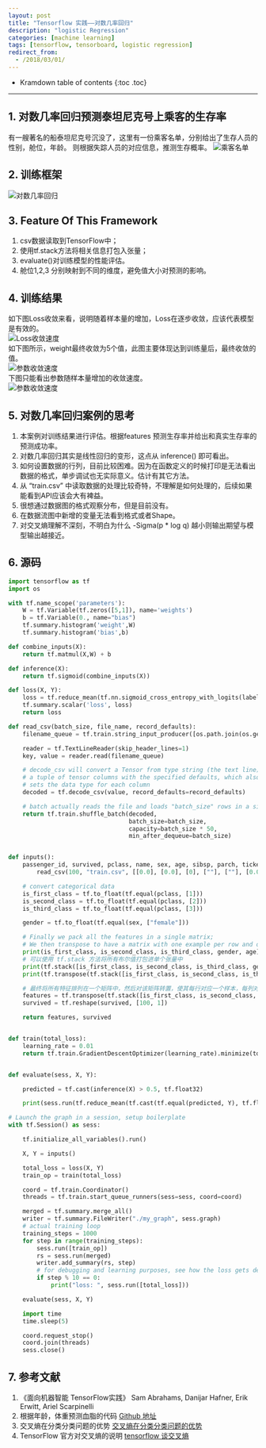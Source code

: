 ```yaml
---
layout: post
title: "Tensorflow 实践——对数几率回归"
description: "logistic Regression"
categories: [machine learning]
tags: [tensorflow, tensorboard, logistic regression]
redirect_from: 
  - /2018/03/01/
---  
```

* Kramdown table of contents
{:toc .toc}
---


## 1. 对数几率回归预测泰坦尼克号上乘客的生存率
有一艘著名的船泰坦尼克号沉没了，这里有一份乘客名单，分别给出了生存人员的性别，舱位，年龄。 则根据失踪人员的对应信息，推测生存概率。
![乘客名单](http://images.sailblade.com/%E6%B3%B0%E5%9D%A6%E5%B0%BC%E5%85%8B%E5%8F%B7%E7%9A%84%E5%90%8D%E5%8D%95.PNG)
  
## 2. 训练框架  
![对数几率回归](http://images.sailblade.com/%E5%AF%B9%E6%95%B0%E5%9B%9E%E5%BD%92%E5%AD%A6%E4%B9%A0.PNG)  

## 3. Feature Of This Framework
1. csv数据读取到TensorFlow中；
2. 使用tf.stack方法将相关信息打包入张量；
3. evaluate()对训练模型的性能评估。
4. 舱位1,2,3 分别映射到不同的维度，避免值大小对预测的影响。

## 4. 训练结果
如下图Loss收敛来看，说明随着样本量的增加，Loss在逐步收敛，应该代表模型是有效的。   
![Loss收敛速度](http://images.sailblade.com/loss0306.PNG)  
如下图所示，weight最终收敛为5个值，此图主要体现达到训练量后，最终收敛的值。    
![参数收敛速度](http://images.sailblade.com/histogram0306.PNG)  
下图只能看出参数随样本量增加的收敛速度。  
![参数收敛速度](http://images.sailblade.com/Distruibution0306.PNG)

## 5. 对数几率回归案例的思考  
1. 本案例对训练结果进行评估。根据features 预测生存率并给出和真实生存率的预测成功率。  
2. 对数几率回归其实是线性回归的变形，这点从 inference() 即可看出。  
3. 如何设置数据的行列，目前比较困难。因为在函数定义的时候打印是无法看出数据的格式，单步调试也无实际意义。估计有其它方法。  
4. 从 “train.csv” 中读取数据的处理比较奇特，不理解是如何处理的，后续如果能看到API应该会大有裨益。  
5. 很想通过数据图的格式观察分布，但是目前没有。  
6. 在数据流图中新增的变量无法看到格式或者Shape。  
7. 对交叉熵理解不深刻，不明白为什么 -Sigma(p * log q) 越小则输出期望与模型输出越接近。  


## 6. 源码  

```python  
import tensorflow as tf
import os

with tf.name_scope('parameters'):
    W = tf.Variable(tf.zeros([5,1]), name='weights')
    b = tf.Variable(0., name="bias")
    tf.summary.histogram('weight',W)
    tf.summary.histogram('bias',b)

def combine_inputs(X):
    return tf.matmul(X,W) + b

def inference(X):
    return tf.sigmoid(combine_inputs(X))

def loss(X, Y):
    loss = tf.reduce_mean(tf.nn.sigmoid_cross_entropy_with_logits(labels=Y, logits=combine_inputs(X)))
    tf.summary.scalar('loss', loss)
    return loss

def read_csv(batch_size, file_name, record_defaults):
    filename_queue = tf.train.string_input_producer([os.path.join(os.getcwd(), file_name)])

    reader = tf.TextLineReader(skip_header_lines=1)
    key, value = reader.read(filename_queue)

    # decode_csv will convert a Tensor from type string (the text line) in
    # a tuple of tensor columns with the specified defaults, which also
    # sets the data type for each column
    decoded = tf.decode_csv(value, record_defaults=record_defaults)

    # batch actually reads the file and loads "batch_size" rows in a single tensor
    return tf.train.shuffle_batch(decoded,
                                  batch_size=batch_size,
                                  capacity=batch_size * 50,
                                  min_after_dequeue=batch_size)


def inputs():
    passenger_id, survived, pclass, name, sex, age, sibsp, parch, ticket, fare, cabin, embarked = \
        read_csv(100, "train.csv", [[0.0], [0.0], [0], [""], [""], [0.0], [0.0], [0.0], [""], [0.0], [""], [""]])

    # convert categorical data
    is_first_class = tf.to_float(tf.equal(pclass, [1]))
    is_second_class = tf.to_float(tf.equal(pclass, [2]))
    is_third_class = tf.to_float(tf.equal(pclass, [3]))

    gender = tf.to_float(tf.equal(sex, ["female"]))

    # Finally we pack all the features in a single matrix;
    # We then transpose to have a matrix with one example per row and one feature per column.
    print(is_first_class, is_second_class, is_third_class, gender, age)
    # 可以使用 tf.stack 方法将所有布尔值打包进单个张量中
    print(tf.stack([is_first_class, is_second_class, is_third_class, gender, age]))
    print(tf.transpose(tf.stack([is_first_class, is_second_class, is_third_class, gender, age])))

    # 最终将所有特征排列在一个矩阵中，然后对该矩阵转置，使其每行对应一个样本，每列对应一种特征
    features = tf.transpose(tf.stack([is_first_class, is_second_class, is_third_class, gender, age]))
    survived = tf.reshape(survived, [100, 1])

    return features, survived


def train(total_loss):
    learning_rate = 0.01
    return tf.train.GradientDescentOptimizer(learning_rate).minimize(total_loss)


def evaluate(sess, X, Y):

    predicted = tf.cast(inference(X) > 0.5, tf.float32)

    print(sess.run(tf.reduce_mean(tf.cast(tf.equal(predicted, Y), tf.float32))))

# Launch the graph in a session, setup boilerplate
with tf.Session() as sess:

    tf.initialize_all_variables().run()

    X, Y = inputs()

    total_loss = loss(X, Y)
    train_op = train(total_loss)

    coord = tf.train.Coordinator()
    threads = tf.train.start_queue_runners(sess=sess, coord=coord)

    merged = tf.summary.merge_all()
    writer = tf.summary.FileWriter("./my_graph", sess.graph)
    # actual training loop
    training_steps = 1000
    for step in range(training_steps):
        sess.run([train_op])
        rs = sess.run(merged)
        writer.add_summary(rs, step)
        # for debugging and learning purposes, see how the loss gets decremented thru training steps
        if step % 10 == 0:
            print("loss: ", sess.run([total_loss]))

    evaluate(sess, X, Y)

    import time
    time.sleep(5)

    coord.request_stop()
    coord.join(threads)
    sess.close()

```  
      

## 7. 参考文献
1. 《面向机器智能 TensorFlow实践》  Sam Abrahams, Danijar Hafner, Erik Erwitt, Ariel Scarpinelli  
2.  根据年龄，体重预测血脂的代码    [Github 地址](https://github.com/backstopmedia/tensorflowbook)  
3.  交叉熵在分类分类问题的优势      [交叉熵在分类分类问题的优势](https://jamesmccaffrey.wordpress.com/2013/11/05/why-you-should-use-cross-entropy-error-instead-of-classification-error-or-mean-squared-error-for-neural-network-classifier-training/)
4.  TensorFlow 官方对交叉熵的说明   [tensorflow 谈交叉熵](http://colah.github.io/posts/2015-09-Visual-Information/)
